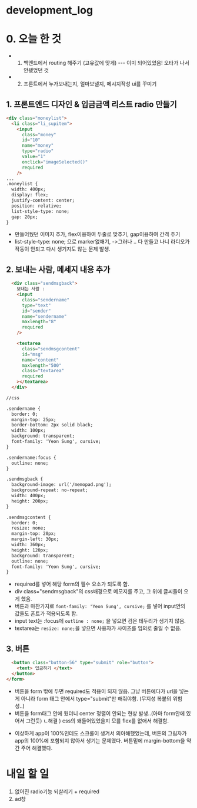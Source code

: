 # development_log
# 0. 오늘 한 것
* 1. 백엔드에서 routing 해주기 (고유값에 맞게) --- 이미 되어있었음! 오타가 나서 안됐었던 것
* 2. 프론트에서 누가보내는지, 얼마보낼지, 메시지작성 ui를 꾸미기


## 1. 프론트엔드 디자인 & 입금금액 리스트 radio 만들기

```html
<div class="moneylist">
  <li class="li_supitem">
    <input
      class="money"
      id="10"
      name="money"
      type="radio"
      value="1"
      onclick="imageSelected()"
      required
    />
...
.moneylist {
  width: 400px;
  display: flex;
  justify-content: center;
  position: relative;
  list-style-type: none;
  gap: 20px;
}
```
* 만들어뒀던 이미지 추가, flex이용하여 두줄로 맞추기, gap이용하여 간격 주기
* list-style-type: none; 으로 marker없애기,  ->그러나 .. 다 만들고 나니 라디오가 작동이 안되고 다시 생기지도 않는 문제 발생.

## 2. 보내는 사람, 메세지 내용 추가
```html
  <div class="sendmsgback">
    보내는 사람 :
    <input
      class="sendername"
      type="text"
      id="sender"
      name="sendername"
      maxlength="8"
      required
    />

    <textarea
      class="sendmsgcontent"
      id="msg"
      name="content"
      maxlength="500"
      class="textarea"
      required
    ></textarea>
  </div>

//css

.sendername {
  border: 0;
  margin-top: 25px;
  border-bottom: 2px solid black;
  width: 100px;
  background: transparent;
  font-family: 'Yeon Sung', cursive;
}

.sendername:focus {
  outline: none;
}

.sendmsgback {
  background-image: url('/memopad.png');
  background-repeat: no-repeat;
  width: 400px;
  height: 200px;
}

.sendmsgcontent {
  border: 0;
  resize: none;
  margin-top: 20px;
  margin-left: 30px;
  width: 360px;
  height: 120px;
  background: transparent;
  outline: none;
  font-family: 'Yeon Sung', cursive;
}

```

* required를 넣어 해당 form의 필수 요소가 되도록 함.
* div class="sendmsgback"의 css배경으로 메모지를 주고, 그 위에 글씨들이 오게 했음.
* 버튼과 마찬가지로  ```font-family: 'Yeon Sung', cursive;``` 를 넣어 input안의 값들도 폰트가 적용되도록 함.
* input text는 :focus에 ```outline : none;``` 을 넣으면 검은 테두리가 생기지 않음.
* textarea는 ```resize: none;```을 넣으면 사용자가 사이즈를 임의로 줄일 수 없음.

## 3. 버튼

```html
  <button class="button-56" type="submit" role="button">
    <text> 입금하기 </text>
  </button>
</form>
```

* 버튼을 form 밖에 두면 required도 적용이 되지 않음. 그냥 버튼에다가 url을 넣는 게 아니라 form 태그 안에서 type="submit"만 해줘야함. (무지성 복붙의 위험성..)
* 버튼을 form태그 안에 뒀더니 center 정렬이 안되는 현상 발생..(아마 form안에 있어서 그런듯)
    ㄴ해결 ) css의 왜들어있었을지 모를 flex를 없애서 해결함.

+ 이상하게 app이 100%인데도 스크롤이 생겨서 의아해했었는데, 버튼의 그림자가 app의 100%에 포함되지 않아서 생기는 문제였다. 버튼밑에 margin-bottom을 약간 주어 해결했다.

# 내일 할 일

1. 없어진 radio기능 되살리기 + required
2. ad창 
